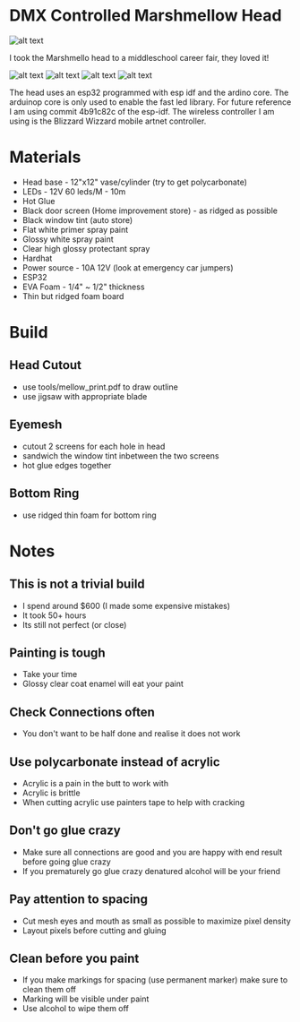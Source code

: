 # DMX Controlled Marshmellow Head

![alt text](./assets/insta.png)

I took the Marshmello head to a middleschool career fair, they loved it!

![alt text](./assets/Gus.png)
![alt text](./assets/Ryan.png)
![alt text](./assets/Kromrey.png)
![alt text](./assets/Richard.png)

The head uses an esp32 programmed with esp idf and the ardino core. The arduinop core is only used to enable the fast led library. For future reference I am using commit 4b91c82c of the esp-idf. The wireless controller I am using is the Blizzard Wizzard mobile artnet controller.

# Materials

* Head base - 12"x12" vase/cylinder (try to get polycarbonate) 
* LEDs - 12V 60 leds/M - 10m
* Hot Glue
* Black door screen (Home improvement store) - as ridged as possible
* Black window tint (auto store)
* Flat white primer spray paint
* Glossy white spray paint
* Clear high glossy protectant spray
* Hardhat
* Power source - 10A 12V (look at emergency car jumpers)
* ESP32
* EVA Foam - 1/4" ~ 1/2" thickness
* Thin but ridged foam board 

# Build

## Head Cutout
* use tools/mellow_print.pdf to draw outline
* use jigsaw with appropriate blade

## Eyemesh
* cutout 2 screens for each hole in head 
* sandwich the window tint inbetween the two screens
* hot glue edges together  

## Bottom Ring
* use ridged thin foam for bottom ring

# Notes

## This is not a trivial build
* I spend around $600 (I made some expensive mistakes)
* It took 50+ hours
* Its still not perfect (or close)

## Painting is tough
* Take your time
* Glossy clear coat enamel will eat your paint

## Check Connections often
* You don't want to be half done and realise it does not work

## Use polycarbonate instead of acrylic
* Acrylic is a pain in the butt to work with
* Acrylic is brittle
* When cutting acrylic use painters tape to help with cracking

## Don't go glue crazy
* Make sure all connections are good and you are happy with end result before going glue crazy
* If you prematurely go glue crazy denatured alcohol will be your friend

## Pay attention to spacing
* Cut mesh eyes and mouth as small as possible to maximize pixel density
* Layout pixels before cutting and gluing

## Clean before you paint
* If you make markings for spacing (use permanent marker) make sure to clean them off
* Marking will be visible under paint
* Use alcohol to wipe them off